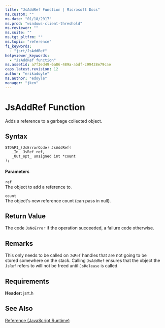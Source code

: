 ```yaml
---
title: "JsAddRef Function | Microsoft Docs"
ms.custom: ""
ms.date: "01/18/2017"
ms.prod: "windows-client-threshold"
ms.reviewer: ""
ms.suite: ""
ms.tgt_pltfrm: ""
ms.topic: "reference"
f1_keywords: 
  - "jsrt/JsAddRef"
helpviewer_keywords: 
  - "JsAddRef function"
ms.assetid: a7f3ed49-6a86-489a-abdf-c99428e79cae
caps.latest.revision: 12
author: "erikadoyle"
ms.author: "edoyle"
manager: "jken"
---
```

# JsAddRef Function
Adds a reference to a garbage collected object.  
  
## Syntax  
  
```  
STDAPI_(JsErrorCode) JsAddRef(  
   _In_ JsRef ref,  
   _Out_opt_ unsigned int *count  
);  
```  
  
#### Parameters  
 `ref`  
 The object to add a reference to.  
  
 `count`  
 The object's new reference count (can pass in null).  
  
## Return Value  
 The code `JsNoError` if the operation succeeded, a failure code otherwise.  
  
## Remarks  
 This only needs to be called on `JsRef` handles that are not going to be stored somewhere on the stack. Calling `JsAddRef` ensures that the object the `JsRef` refers to will not be freed until `JsRelease` is called.  
  
## Requirements  
 **Header:** jsrt.h  
  
## See Also  
 [Reference (JavaScript Runtime)](../chakra-hosting/reference-javascript-runtime.md)